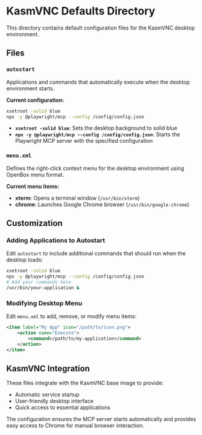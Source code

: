 # KasmVNC Defaults Directory

This directory contains default configuration files for the KasmVNC desktop environment.

## Files

### `autostart`
Applications and commands that automatically execute when the desktop environment starts.

**Current configuration:**
```bash
xsetroot -solid blue
npx -y @playwright/mcp --config /config/config.json
```

- **`xsetroot -solid blue`**: Sets the desktop background to solid blue
- **`npx -y @playwright/mcp --config /config/config.json`**: Starts the Playwright MCP server with the specified configuration

### `menu.xml`
Defines the right-click context menu for the desktop environment using OpenBox menu format.

**Current menu items:**
- **xterm**: Opens a terminal window (`/usr/bin/xterm`)
- **chrome**: Launches Google Chrome browser (`/usr/bin/google-chrome`)

## Customization

### Adding Applications to Autostart
Edit `autostart` to include additional commands that should run when the desktop loads:
```bash
xsetroot -solid blue
npx -y @playwright/mcp --config /config/config.json
# Add your commands here
/usr/bin/your-application &
```

### Modifying Desktop Menu
Edit `menu.xml` to add, remove, or modify menu items:
```xml
<item label="My App" icon="/path/to/icon.png">
    <action name="Execute">
        <command>/path/to/my-application</command>
    </action>
</item>
```

## KasmVNC Integration

These files integrate with the KasmVNC base image to provide:
- Automatic service startup
- User-friendly desktop interface
- Quick access to essential applications

The configuration ensures the MCP server starts automatically and provides easy access to Chrome for manual browser interaction.